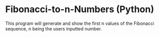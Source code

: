 # Fibonacci-to-n-Numbers (Python)
This program will generate and show the first n values of the Fibonacci sequence, n being the users inputted number.
